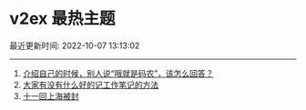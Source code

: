 # v2ex 最热主题

最近更新时间: 2022-10-07 13:13:02

--- 
1. [介绍自己的时候，别人说“哦就是码农”，该怎么回答？](https://www.v2ex.com/t/884950) 
2. [大家有没有什么好的记工作笔记的方法](https://www.v2ex.com/t/884947) 
3. [十一回上海被封](https://www.v2ex.com/t/884961) 
